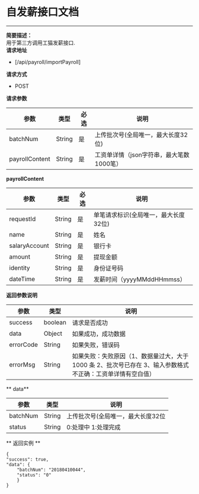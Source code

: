 # 自发薪接口文档

---

**简要描述：**  
    用于第三方调用工猫发薪接口.  
**请求地址**

* [/api/payroll/importPayroll]   

**请求方式**

* POST

**请求参数**

| 参数 | 类型 | 必选 | 说明 |
| --- | --- | --- | --- |
| batchNum | String | 是 | 上传批次号(全局唯一，最大长度32位) |
| payrollContent | String |是| 工资单详情（json字符串，最大笔数1000笔） |

**payrollContent**

| 参数 | 类型 | 必选 | 说明 |
| --- | --- | --- | --- |
| requestId | String | 是 | 单笔请求标识(全局唯一，最大长度32位) |
| name | String |是 | 姓名 |
| salaryAccount | String |是| 银行卡 |
| amount | String |是 | 提现金额 |
| identity | String | 是| 身份证号码 |
| dateTime | String | 是 | 发薪时间（yyyyMMddHHmmss） |

**返回参数说明**

| 参数 | 类型 | 说明 |
| --- | --- | --- |
| success | boolean | 请求是否成功 |
| data | Object | 如果成功，成功数据 |
| errorCode | String | 如果失败，错误码 |
| errorMsg | String | 如果失败：失败原因（1、数据量过大，大于 1000 条 2、批次号已存在 3、输入参数格式不正确：工资单详情有空白值） |

** data**

| 参数 | 类型 | 说明 |
| --- | --- | --- |
| batchNum | String | 上传批次号(全局唯一，最大长度32位 |
| status | String | 0:处理中 1:处理完成 |

** 返回实例  **

```
{
"success": true,
"data": {
    "batchNum": "20180410044",
    "status": "0"
    }
}
```



